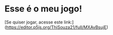 # Esse é o meu jogo!
[Se quiser jogar, acesse este link:] (https://editor.p5js.org/ThiSouza21/full/MXAvBsujE)
